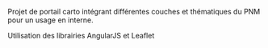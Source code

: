 Projet de portail carto intégrant différentes couches et thématiques du PNM pour un usage en interne.

Utilisation des librairies AngularJS et Leaflet
